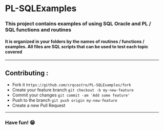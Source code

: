 # PL-SQLExamples
### This project contains examples of using SQL Oracle and PL / SQL functions and routines
#### It is organized in your folders by the names of routines / functions / examples. All files are SQL scripts that can be used to test each topic covered

<hr/>

## Contributing :

* Fork it `https://github.com/crqcastro/PL-SQLExamples/fork`
* Create your feature branch `git checkout -b my-new-feature`
* Commit your changes `git commit -am 'Add some feature'`
* Push to the branch `git push origin my-new-feature`
* Create a new Pull Request

<hr/>

### Have fun! :grin:

